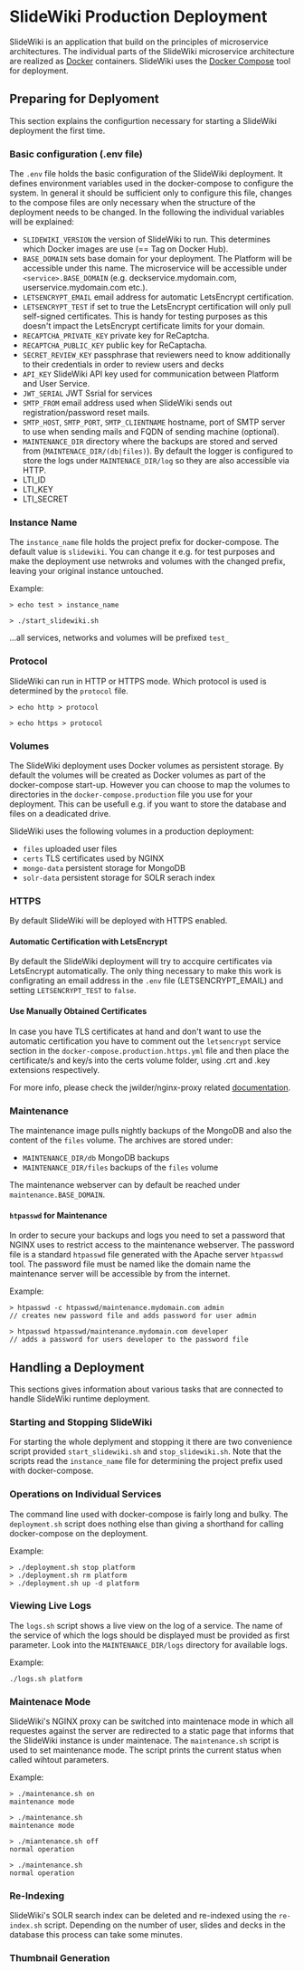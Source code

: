# SlideWiki Production Deployment

SlideWiki is an application that build on the principles of microservice architectures. The individual parts of the SlideWiki microservice architecture are realized as [Docker](https://www.docker.com/) containers. SlideWiki uses the [Docker Compose](https://docs.docker.com/compose/overview/) tool for deployment.


## Preparing for Deplyoment

This section explains the configurtion necessary for starting a SlideWiki deployment the first time.


### Basic configuration (.env file)

The `.env` file holds the basic configuration of the SlideWiki deployment. It defines environment variables used in the docker-compose to configure the system. In general it should be sufficient only to configure this file, changes to the compose files are only necessary when the structure of the deployment needs to be changed. In the following the individual variables will be explained:

- `SLIDEWIKI_VERSION` the version of SlideWiki to run. This determines which Docker images are use (== Tag on Docker Hub).
- `BASE_DOMAIN` sets base domain for your deployment. The Platform will be accessible under this name. The microservice will be accessible under `<service>.BASE_DOMAIN` (e.g. deckservice.mydomain.com, userservice.mydomain.com etc.).
- `LETSENCRYPT_EMAIL` email address for automatic LetsEncrypt certification.
- `LETSENCRYPT_TEST` if set to true the LetsEncrypt certification will only pull self-signed certificates. This is handy for testing purposes as this doesn't impact the LetsEncrypt certificate limits for your domain.
- `RECAPTCHA_PRIVATE_KEY` private key for ReCaptcha.
- `RECAPTCHA_PUBLIC_KEY` public key for ReCaptacha.
- `SECRET_REVIEW_KEY` passphrase that reviewers need to know additionally to their credentials in order to review users and decks
- `API_KEY` SlideWiki API key used for communication between Platform and User Service.
- `JWT_SERIAL` JWT Ssrial for services
- `SMTP_FROM` email address used when SlideWiki sends out registration/password reset mails.
- `SMTP_HOST`, `SMTP_PORT`, `SMTP_CLIENTNAME` hostname, port of SMTP server to use when sending mails and FQDN of sending machine (optional).
- `MAINTENANCE_DIR` directory where the backups are stored and served from (`MAINTENACE_DIR/(db|files)`). By default the logger is configured to store the logs under `MAINTENACE_DIR/log` so they are also accessible via HTTP.
- LTI_ID
- LTI_KEY
- LTI_SECRET


### Instance Name

The `instance_name` file holds the project prefix for docker-compose. The default value is `slidewiki`. You can change it e.g. for test purposes and make the deployment use netwroks and volumes with the changed prefix, leaving your original instance untouched.

Example:
```
> echo test > instance_name

> ./start_slidewiki.sh

```
...all services, networks and volumes will be prefixed `test_`


### Protocol

SlideWiki can run in HTTP or HTTPS mode. Which protocol is used is determined by the `protocol` file.

```
> echo http > protocol

> echo https > protocol

```

### Volumes

The SlideWiki deployment uses Docker volumes as persistent storage. By default the volumes will be created as Docker volumes as part of the docker-compose start-up. However you can choose to map the volumes to directories in the `docker-compose.production` file you use for your deployment. This can be usefull e.g. if you want to store the database and files on a deadicated drive.

SlideWiki uses the following volumes in a production deployment:

- `files` uploaded user files
- `certs` TLS certificates used by NGINX
- `mongo-data` persistent storage for MongoDB
- `solr-data` persistent storage for SOLR serach index


### HTTPS

By default SlideWiki will be deployed with HTTPS enabled.

#### Automatic Certification with LetsEncrypt
By default the SlideWiki deployment will try to accquire certificates via LetsEncrypt automatically. The only thing necessary to make this work is configrating an email address in the `.env` file (LETSENCRYPT_EMAIL) and setting `LETSENCRYPT_TEST` to `false`.


#### Use Manually Obtained Certificates
In case you have TLS certificates at hand and don't want to use the automatic certification you have to comment out the `letsencrypt` service section in the `docker-compose.production.https.yml` file and then place the certificate/s and key/s into the certs volume folder, using .crt and .key extensions respectively.

For more info, please check the jwilder/nginx-proxy related [documentation](https://github.com/jwilder/nginx-proxy/blob/master/README.md#ssl-support).


### Maintenance

The maintenance image pulls nightly backups of the MongoDB and also the content of the `files` volume. The archives are stored under:

- `MAINTENANCE_DIR/db` MongoDB backups
- `MAINTENANCE_DIR/files` backups of the `files` volume

The maintenance webserver can by default be reached under `maintenance.BASE_DOMAIN`.

#### `htpasswd` for Maintenance
In order to secure your backups and logs you need to set a password that NGINX uses to restrict access to the maintenance webserver. The password file is a standard `htpasswd` file generated with the Apache server `htpasswd` tool. The password file must be named like the domain name the maintenance server will be accessible by from the internet.

Example:
```
> htpasswd -c htpasswd/maintenance.mydomain.com admin
// creates new password file and adds password for user admin

> htpasswd htpasswd/maintenance.mydomain.com developer
// adds a password for users developer to the password file
```


## Handling a Deployment

This sections gives information about various tasks that are connected to handle SlideWiki runtime deployment.


### Starting and Stopping SlideWiki

For starting the whole deplyment and stopping it there are two convenience script provided `start_slidewiki.sh` and `stop_slidewiki.sh`. Note that the scripts read the `instance_name` file for determining the project prefix used with docker-compose.

### Operations on Individual Services

The command line used with docker-compose is fairly long and bulky. The `deployment.sh` script does nothing else than giving a shorthand for calling docker-compose on the deployment.

Example:

```
> ./deployment.sh stop platform
> ./deployment.sh rm platform
> ./deployment.sh up -d platform
```

### Viewing Live Logs

The `logs.sh` script shows a live view on the log of a service. The name of the service of which the logs should be displayed must be provided as first parameter. Look into the `MAINTENANCE_DIR/logs` directory for available logs.

Example:
```
./logs.sh platform
```


### Maintenace Mode

SlideWiki's NGINX proxy can be switched into maintenace mode in which all requestes against the server are redirected to a static page that informs that the SlideWiki instance is under maintenace. The `maintenance.sh` script is used to set maintenance mode. The script prints the current status when called wihtout parameters.

Example:
```
> ./maintenance.sh on
maintenance mode

> ./maintenance.sh
maintenance mode

> ./miantenance.sh off
normal operation

> ./maintenance.sh
normal operation
```

### Re-Indexing

SlideWiki's SOLR search index can be deleted and re-indexed using the `re-index.sh` script. Depending on the number of user, slides and decks in the database this process can take some minutes.


### Thumbnail Generation
